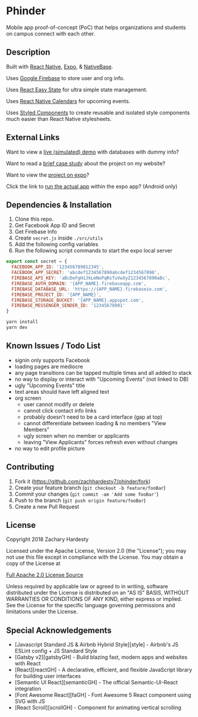# Phinder

Mobile app proof-of-concept (PoC) that helps organizations and
students on campus connect with each other.

## Description

Built with [React Native][react-native], [Expo][expo], &
[NativeBase][native-base].

Uses [Google Firebase][firebase] to store user and org info.

Uses [React Easy State][react-easy-state] for ultra simple state management.

Uses [React Native Calendars][react-native-calendars] for upcoming events.

Uses [Styled Components][styled-components] to create reusable and isolated style
components much easier than React Native stylesheets.

## External Links

Want to view a [live (simulated) demo][demo] with databases with dummy info?

Want to read a [brief case study][case-study] about the project on my website?

Want to view the [project on expo][expo-project]?

Click the link to [run the actual app][expo-import] within the expo app? (Android only)

## Dependencies & Installation

1. Clone this repo.
2. Get Facebook App ID and Secret
3. Get Firebase Info
4. Create `secret.js` inside `./src/utils`
5. Add the following config variables
6. Run the following script commands to start the expo local server

``` javascript
export const secret = {
  FACEBOOK_APP_ID: '123456789012345',
  FACEBOOK_APP_SECRET: 'abcdef1234567890abcdef1234567890',
  FIREBASE_API_KEY: 'aBcDeFgHiJkLmNoPqRsTuVwXyZ1234567890aBc',
  FIREBASE_AUTH_DOMAIN: '{APP_NAME}.firebaseapp.com',
  FIREBASE_DATABASE_URL: 'https://{APP_NAME}.firebaseio.com',
  FIREBASE_PROJECT_ID: '{APP_NAME}',
  FIREBASE_STORAGE_BUCKET: '{APP_NAME}.appspot.com',
  FIREBASE_MESSENGER_SENDER_ID: '12345678901'
}
```

``` bash
yarn install
yarn dev
```

## Known Issues / Todo List

* signin only supports Facebook
* loading pages are mediocre
* any page transitions can be tapped multiple times and all added to stack
* no way to display or interact with "Upcoming Events" (not linked to DB)
* ugly "Upcoming Events" title
* text areas should have left aligned text
* org screen
  * user cannot modify or delete
  * cannot click contact info links
  * probably doesn't need to be a card interface (gap at top)
  * cannot differentiate between loading & no members "View Members"
  * ugly screen when no member or applicants
  * leaving "View Applicants" forces refresh even without changes
* no way to edit profile picture

## Contributing

1. Fork it (<https://github.com/zachhardesty7/phinder/fork>)
2. Create your feature branch (`git checkout -b feature/fooBar`)
3. Commit your changes (`git commit -am 'Add some fooBar'`)
4. Push to the branch (`git push origin feature/fooBar`)
5. Create a new Pull Request

## License

Copyright 2018 Zachary Hardesty

Licensed under the Apache License, Version 2.0 (the "License");
you may not use this file except in compliance with the License.
You may obtain a copy of the License at

[Full Apache 2.0 License Source](http://www.apache.org/licenses/LICENSE-2.0)

Unless required by applicable law or agreed to in writing, software
distributed under the License is distributed on an "AS IS" BASIS,
WITHOUT WARRANTIES OR CONDITIONS OF ANY KIND, either express or implied.
See the License for the specific language governing permissions and
limitations under the License.

## Special Acknowledgements

* [Javascript Standard JS & Airbnb Hybrid Style][style] - Airbnb's JS ESLint config + JS Standard Style
* [Gatsby v2][gatsbyGH] - Build blazing fast, modern apps and websites with React
* [React][reactGH] - A declarative, efficient, and flexible JavaScript library for building user interfaces
* [Semantic UI React][semanticGH] - The official Semantic-UI-React integration
* [Font Awesome React][faGH] - Font Awesome 5 React component using SVG with JS
* [React Scroll][scrollGH] - Component for animating vertical scrolling

<!-- Markdown link & img definitions -->
[react-native]: https://facebook.github.io/react-native/
[expo]: https://expo.io/
[native-base]: https://nativebase.io/
[firebase]: https://firebase.google.com/
[react-easy-state]: https://github.com/solkimicreb/react-easy-state
[react-native-calendars]: https://github.com/wix/react-native-calendars
[styled-components]: https://www.styled-components.com/
[demo]: https://expo.io/appetize-simulator?url=https://expo.io/@zachhardesty7/phinder
[case-study]: https://zachhardesty.com#phinder
[expo-project]: https://expo.io/@zachhardesty7/phinder
[expo-import]: exp://exp.host/@zachhardesty7/phinder
